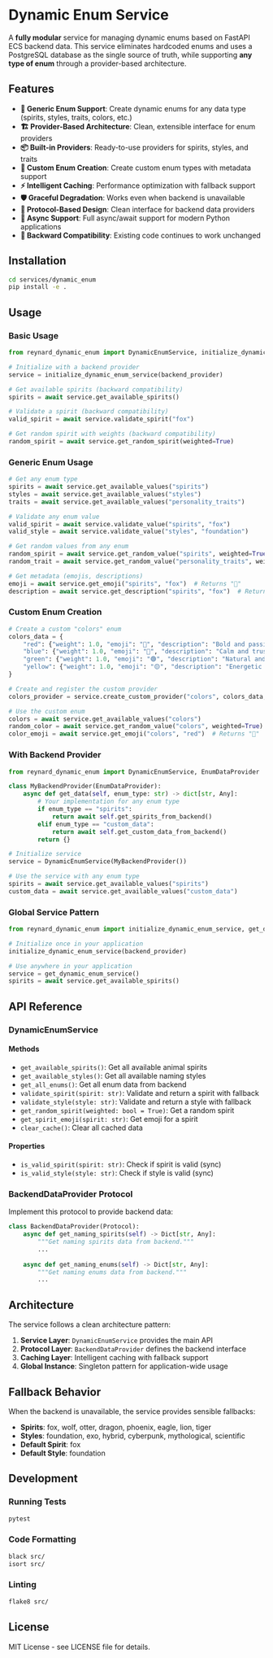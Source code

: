 # Dynamic Enum Service

A **fully modular** service for managing dynamic enums based on FastAPI ECS backend data. This service eliminates hardcoded enums and uses a PostgreSQL database as the single source of truth, while supporting **any type of enum** through a provider-based architecture.

## Features

- **🔄 Generic Enum Support**: Create dynamic enums for any data type (spirits, styles, traits, colors, etc.)
- **🏗️ Provider-Based Architecture**: Clean, extensible interface for enum providers
- **📦 Built-in Providers**: Ready-to-use providers for spirits, styles, and traits
- **🔧 Custom Enum Creation**: Create custom enum types with metadata support
- **⚡ Intelligent Caching**: Performance optimization with fallback support
- **🛡️ Graceful Degradation**: Works even when backend is unavailable
- **🔌 Protocol-Based Design**: Clean interface for backend data providers
- **🚀 Async Support**: Full async/await support for modern Python applications
- **🔄 Backward Compatibility**: Existing code continues to work unchanged

## Installation

```bash
cd services/dynamic_enum
pip install -e .
```

## Usage

### Basic Usage

```python
from reynard_dynamic_enum import DynamicEnumService, initialize_dynamic_enum_service

# Initialize with a backend provider
service = initialize_dynamic_enum_service(backend_provider)

# Get available spirits (backward compatibility)
spirits = await service.get_available_spirits()

# Validate a spirit (backward compatibility)
valid_spirit = await service.validate_spirit("fox")

# Get random spirit with weights (backward compatibility)
random_spirit = await service.get_random_spirit(weighted=True)
```

### Generic Enum Usage

```python
# Get any enum type
spirits = await service.get_available_values("spirits")
styles = await service.get_available_values("styles")
traits = await service.get_available_values("personality_traits")

# Validate any enum value
valid_spirit = await service.validate_value("spirits", "fox")
valid_style = await service.validate_value("styles", "foundation")

# Get random values from any enum
random_spirit = await service.get_random_value("spirits", weighted=True)
random_trait = await service.get_random_value("personality_traits", weighted=False)

# Get metadata (emojis, descriptions)
emoji = await service.get_emoji("spirits", "fox")  # Returns "🦊"
description = await service.get_description("spirits", "fox")  # Returns "Cunning and strategic"
```

### Custom Enum Creation

```python
# Create a custom "colors" enum
colors_data = {
    "red": {"weight": 1.0, "emoji": "🔴", "description": "Bold and passionate"},
    "blue": {"weight": 1.0, "emoji": "🔵", "description": "Calm and trustworthy"},
    "green": {"weight": 1.0, "emoji": "🟢", "description": "Natural and balanced"},
    "yellow": {"weight": 1.0, "emoji": "🟡", "description": "Energetic and optimistic"},
}

# Create and register the custom provider
colors_provider = service.create_custom_provider("colors", colors_data, "blue")

# Use the custom enum
colors = await service.get_available_values("colors")
random_color = await service.get_random_value("colors", weighted=True)
color_emoji = await service.get_emoji("colors", "red")  # Returns "🔴"
```

### With Backend Provider

```python
from reynard_dynamic_enum import DynamicEnumService, EnumDataProvider

class MyBackendProvider(EnumDataProvider):
    async def get_data(self, enum_type: str) -> dict[str, Any]:
        # Your implementation for any enum type
        if enum_type == "spirits":
            return await self.get_spirits_from_backend()
        elif enum_type == "custom_data":
            return await self.get_custom_data_from_backend()
        return {}

# Initialize service
service = DynamicEnumService(MyBackendProvider())

# Use the service with any enum type
spirits = await service.get_available_values("spirits")
custom_data = await service.get_available_values("custom_data")
```

### Global Service Pattern

```python
from reynard_dynamic_enum import initialize_dynamic_enum_service, get_dynamic_enum_service

# Initialize once in your application
initialize_dynamic_enum_service(backend_provider)

# Use anywhere in your application
service = get_dynamic_enum_service()
spirits = await service.get_available_spirits()
```

## API Reference

### DynamicEnumService

#### Methods

- `get_available_spirits()`: Get all available animal spirits
- `get_available_styles()`: Get all available naming styles
- `get_all_enums()`: Get all enum data from backend
- `validate_spirit(spirit: str)`: Validate and return a spirit with fallback
- `validate_style(style: str)`: Validate and return a style with fallback
- `get_random_spirit(weighted: bool = True)`: Get a random spirit
- `get_spirit_emoji(spirit: str)`: Get emoji for a spirit
- `clear_cache()`: Clear all cached data

#### Properties

- `is_valid_spirit(spirit: str)`: Check if spirit is valid (sync)
- `is_valid_style(style: str)`: Check if style is valid (sync)

### BackendDataProvider Protocol

Implement this protocol to provide backend data:

```python
class BackendDataProvider(Protocol):
    async def get_naming_spirits(self) -> Dict[str, Any]:
        """Get naming spirits data from backend."""
        ...
    
    async def get_naming_enums(self) -> Dict[str, Any]:
        """Get naming enums data from backend."""
        ...
```

## Architecture

The service follows a clean architecture pattern:

1. **Service Layer**: `DynamicEnumService` provides the main API
2. **Protocol Layer**: `BackendDataProvider` defines the backend interface
3. **Caching Layer**: Intelligent caching with fallback support
4. **Global Instance**: Singleton pattern for application-wide usage

## Fallback Behavior

When the backend is unavailable, the service provides sensible fallbacks:

- **Spirits**: fox, wolf, otter, dragon, phoenix, eagle, lion, tiger
- **Styles**: foundation, exo, hybrid, cyberpunk, mythological, scientific
- **Default Spirit**: fox
- **Default Style**: foundation

## Development

### Running Tests

```bash
pytest
```

### Code Formatting

```bash
black src/
isort src/
```

### Linting

```bash
flake8 src/
```

## License

MIT License - see LICENSE file for details.
